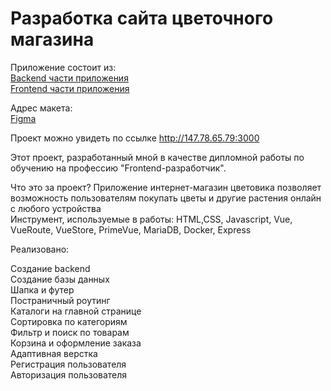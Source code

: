 <h1>Разработка сайта цветочного магазина</h1>
Приложение состоит из:<br>
<a href="https://github.com/lavrenoff/diplomgb/tree/main/backend">Backend части приложения</a><br>
<a href="https://github.com/lavrenoff/diplomgb/tree/main/frontend">Frontend части приложения</a>

Адрес макета:<br>
<a href="https://www.figma.com/file/b6AD6GW2AGDs1DzlQSOdMN/Flawka_vl-(Copy)-(Copy)?type=design&node-id=0-1&mode=design&t=kuX1E3oDkjWmAjzm-0">Figma</a>

Проект можно увидеть по ссылке <a href="http://147.78.65.79:3000">http://147.78.65.79:3000</a>

Этот проект, разработанный мной в качестве дипломной работы по обучению на профессию "Frontend-разработчик". 

Что это за проект?
Приложение интернет-магазин цветовика позволяет возможность пользователям покупать цветы и другие растения онлайн с любого устройства<br>
Инструмент, используемые в работы:
HTML,CSS, Javascript, Vue, VueRoute, VueStore, PrimeVue, MariaDB, Docker, Express

<p>Реализовано:</p>
Создание backend<br>
Создание базы данных<br>
Шапка и футер<br>
Постраничный роутинг<br>
Каталоги на главной странице<br>
Сортировка по категориям<br>
Фильтр и поиск по товарам<br>
Корзина и оформление заказа<br>
Адаптивная верстка<br>
Регистрация пользователя<br>
Авторизация пользователя<br>






